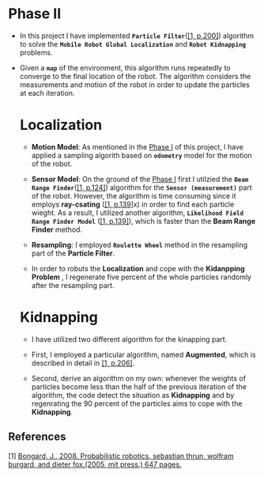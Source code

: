 
# Phase II

* In this project I have implemented **`Particle Filter`**([[1, p.200]](#1)) algorithm to solve the **`Mobile Robot Global Localization`** and **`Robot Kidnapping`** problems. 

* Given a **`map`** of the environment, this algorithm runs repeatedly to converge to the final location of the robot. The algorithm considers the measurements and motion of the robot in order to update the particles at each iteration.

    # Localization

    * **Motion Model**: As mentioned in the [Phase I](https://github.com/ARokni/Advanced-Robotics/tree/main/Phase%201) of this project, I have applied a sampling algorith based on **`odometry`** model for the motion of the robot.

    * **Sensor Model**: On the ground of the  [Phase I](https://github.com/ARokni/Advanced-Robotics/tree/main/Phase%201) first I utilzied the **`Beam Range Finder`**([[1, p.124]](#1)) algorithm for the **`Sensor (measurement)`** part of the robot. However,  the algorithm is time consuming since it employs **ray-csating** ([[1, p.139]](#1)x) in order to find each particle wieght. As a result, I utilized another algorithm, **`Likelihood Field Range Finder Model`** ([[1, p.139]](#1)), which is faster than the **Beam Range Finder** method.


    * **Resampling**: I employed **`Roulette Wheel`** method in the resampling part of the **Particle Filter**.

    * In order to robuts the **Localization** and  cope with the **Kidanpping Problem** , I regenerate five percent of the whole particles randomly after the resampling part.

    # Kidnapping

    * I have utilized two different algorithm for the kinapping part. 

    * First, I employed a particular algorithm, named **Augmented**, which is described in detail in [[1, p.206]](#1). 

    * Second, derive an algorithm on my own: whenever the weights of particles become less than the half of the previous iteration of the algorithm, the code detect the situation as **Kidnapping** and by regenrating the 90 percent of the particles aims to cope with the **Kidnapping**.





## References
<a id="1">[1]</a> 
[Bongard, J., 2008. Probabilistic robotics. sebastian thrun, wolfram burgard, and dieter fox.(2005, mit press.) 647 pages.](https://www.amazon.com/Probabilistic-Robotics-INTELLIGENT-ROBOTICS-AUTONOMOUS/dp/0262201623)



